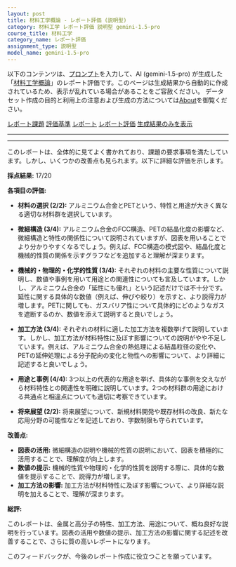 ```yaml
---
layout: post
title: 材料工学概論 - レポート評価 (説明型)
category: 材料工学 レポート評価 説明型 gemini-1.5-pro
course_title: 材料工学
category_name: レポート評価
assignment_type: 説明型
model_name: gemini-1.5-pro
---
```


以下のコンテンツは、[プロンプト](https://github.com/takedatoshiyuki/synthetic_assignments/tree/main/generated/材料工学/gemini-1.5-pro/prompt_レポート評価-説明型.md)を入力して、AI (gemini-1.5-pro) が生成した「[材料工学概論](/contents/材料工学/)」のレポート評価です。このページは生成結果から自動的に作成されているため、表示が乱れている場合があることをご容赦ください。
データセット作成の目的と利用上の注意および生成の方法については[About](/About)を御覧ください。

[レポート課題](../レポート課題-説明型)
[評価基準](../評価基準-説明型)
[レポート](../レポート-説明型)
[レポート評価](../レポート評価-説明型)
[生成結果のみを表示](https://github.com/takedatoshiyuki/synthetic_assignments/tree/main/generated/材料工学/gemini-1.5-pro/レポート評価-説明型.md)
  

***
***
  
このレポートは、全体的に見てよく書かれており、課題の要求事項を満たしています。しかし、いくつかの改善点も見られます。以下に詳細な評価を示します。

**採点結果:** 17/20

**各項目の評価:**

* **材料の選択 (2/2):** アルミニウム合金とPETという、特性と用途が大きく異なる適切な材料群を選択しています。

* **微細構造 (3/4):**  アルミニウム合金のFCC構造、PETの結晶化度の影響など、微細構造と特性の関係性について説明されていますが、図表を用いることでより分かりやすくなるでしょう。例えば、FCC構造の模式図や、結晶化度と機械的性質の関係を示すグラフなどを追加すると理解が深まります。

* **機械的・物理的・化学的性質 (3/4):** それぞれの材料の主要な性質について説明し、数値や事例を用いて用途との関連性についても言及しています。しかし、アルミニウム合金の「延性にも優れ」という記述だけでは不十分です。延性に関する具体的な数値（例えば、伸びや絞り）を示すと、より説得力が増します。PETに関しても、ガスバリア性について具体的にどのようなガスを遮断するのか、数値を添えて説明すると良いでしょう。

* **加工方法 (3/4):** それぞれの材料に適した加工方法を複数挙げて説明しています。しかし、加工方法が材料特性に及ぼす影響についての説明がやや不足しています。例えば、アルミニウム合金の熱処理による結晶粒径の変化や、PETの延伸処理による分子配向の変化と物性への影響について、より詳細に記述すると良いでしょう。

* **用途と事例 (4/4):** 3つ以上の代表的な用途を挙げ、具体的な事例を交えながら材料特性との関連性を明確に説明しています。2つの材料群の用途における共通点と相違点についても適切に考察できています。

* **将来展望 (2/2):**  将来展望について、新規材料開発や既存材料の改良、新たな応用分野の可能性などを記述しており、字数制限も守られています。


**改善点:**

* **図表の活用:**  微細構造の説明や機械的性質の説明において、図表を積極的に活用することで、理解度が向上します。
* **数値の提示:**  機械的性質や物理的・化学的性質を説明する際に、具体的な数値を提示することで、説得力が増します。
* **加工方法の影響:** 加工方法が材料特性に及ぼす影響について、より詳細な説明を加えることで、理解が深まります。

**総評:**

このレポートは、金属と高分子の特性、加工方法、用途について、概ね良好な説明を行っています。図表の活用や数値の提示、加工方法の影響に関する記述を改善することで、さらに質の高いレポートになります。


このフィードバックが、今後のレポート作成に役立つことを願っています。
